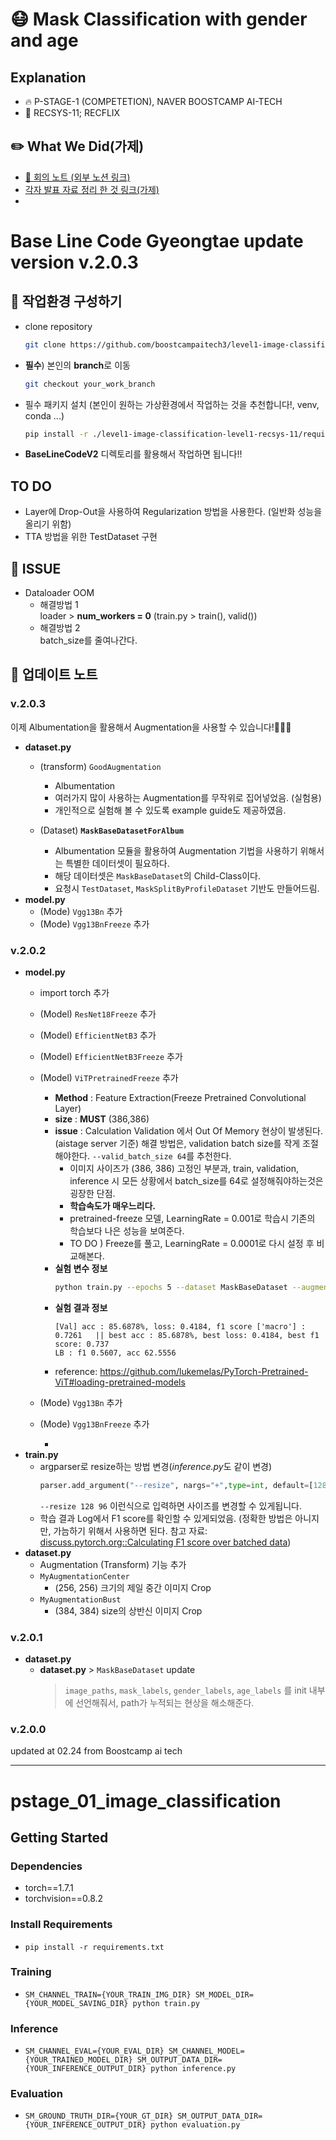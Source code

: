 # 😷 Mask Classification with gender and age
## Explanation
- 🔥 P-STAGE-1 (COMPETETION), NAVER BOOSTCAMP AI-TECH 
- 🍿 RECSYS-11; RECFLIX

## ✏️ What We Did(가제)
- [🔎 회의 노트 (외부 노션 링크)](https://recflix.notion.site/d4de596a7ca440829a08153fecc93aa4)
- [각자 발표 자료 정리 한 것 링크(가제)]()
- 








# Base Line Code Gyeongtae update version v.2.0.3

## 🔨 작업환경 구성하기
- clone repository
    ```bash
    git clone https://github.com/boostcampaitech3/level1-image-classification-level1-recsys-11.git
    ```
- **필수**) 본인의 **branch**로 이동
    ```bash
    git checkout your_work_branch
    ```
- 필수 패키지 설치 (본인이 원하는 가상환경에서 작업하는 것을 추천합니다!, venv, conda ...)
    ```bash
    pip install -r ./level1-image-classification-level1-recsys-11/requirements.txt
    ```
- **BaseLineCodeV2** 디렉토리를 활용해서 작업하면 됩니다!!


## TO DO
- Layer에 Drop-Out을 사용하여 Regularization 방법을 사용한다. (일반화 성능을 올리기 위함)
- TTA 방법을 위한 TestDataset 구현

## 🔎 ISSUE
- Dataloader OOM
    - 해결방법 1  
    loader > **num_workers = 0** (train.py > train(), valid())
    - 해결방법 2   
    batch_size를 줄여나간다. 

## 🔎 업데이트 노트 

### v.2.0.3
이제 Albumentation을 활용해서 Augmentation을 사용할 수 있습니다!🎉🎉🎉  
- **dataset.py**
    - (transform) `GoodAugmentation` 
        - Albumentation
        - 여러가지 많이 사용하는 Augmentation를 무작위로 집어넣었음. (실험용)
        - 개인적으로 실험해 볼 수 있도록 example guide도 제공하였음.
    
    - (Dataset) **`MaskBaseDatasetForAlbum`**
        - Albumentation 모듈을 활용하여 Augmentation 기법을 사용하기 위해서는 특별한 데이터셋이 필요하다.
        - 해당 데이터셋은 `MaskBaseDataset`의 Child-Class이다.
        - 요청시 `TestDataset`, `MaskSplitByProfileDataset` 기반도 만들어드림. 
- **model.py**
  - (Mode) `Vgg13Bn` 추가
  - (Mode) `Vgg13BnFreeze` 추가
### v.2.0.2
- **model.py**
    - import torch 추가
    - (Model) `ResNet18Freeze` 추가

    - (Model) `EfficientNetB3` 추가
    - (Model) `EfficientNetB3Freeze` 추가

    - (Model) `ViTPretrainedFreeze` 추가
        - **Method** : Feature Extraction(Freeze Pretrained Convolutional Layer)
        - **size** : **MUST** (386,386)
        - **issue** : Calculation Validation 에서 Out Of Memory 현상이 발생된다. (aistage server 기준) 해결 방법은, validation batch size를 작게 조절해야한다. `--valid_batch_size 64`를 추천한다.
            - 이미지 사이즈가 (386, 386) 고정인 부분과, train, validation, inference 시 모든 상황에서 batch_size를 64로 설정해줘야하는것은 굉장한 단점.
            - **학습속도가 매우느리다.** 
            - pretrained-freeze 모델, LearningRate = 0.001로 학습시 기존의 학습보다 나은 성능을 보여준다.
            - TO DO ) Freeze를 풀고, LearningRate = 0.0001로 다시 설정 후 비교해본다. 
        - **실험 변수 정보**
            ```bash
            python train.py --epochs 5 --dataset MaskBaseDataset --augmentation BaseAugmentation --batch_size 64 --model ViTPretrainedFreeze --optimizer Adam --name 'VitPretrained' --resize 384 384 --valid_batch_size 64 
            ```
        - **실험 결과 정보**
            ```
            [Val] acc : 85.6878%, loss: 0.4184, f1 score ['macro'] : 0.7261   || best acc : 85.6878%, best loss: 0.4184, best f1 score: 0.737 
            LB : f1 0.5607, acc 62.5556
            ```
        - reference: https://github.com/lukemelas/PyTorch-Pretrained-ViT#loading-pretrained-models
    - (Mode) `Vgg13Bn` 추가
    - (Mode) `Vgg13BnFreeze` 추가

      - 
- **train.py**
    - argparser로 resize하는 방법 변경(*inference.py*도 같이 변경)
        ```python
        parser.add_argument("--resize", nargs="+",type=int, default=[128, 96], help='resize size for image')  
        ```
        `--resize 128 96` 이런식으로 입력하면 사이즈를 변경할 수 있게됩니다. 
    - 학습 결과 Log에서 F1 score를 확인할 수 있게되었음. (정확한 방법은 아니지만, 가늠하기 위해서 사용하면 된다. 참고 자료: [discuss.pytorch.org::Calculating F1 score over batched data](https://discuss.pytorch.org/t/calculating-f1-score-over-batched-data/83348))
-  **dataset.py**
    - Augmentation (Transform) 기능 추가
    - `MyAugmentationCenter`
        - (256, 256) 크기의 제일 중간 이미지 Crop
    - `MyAugmentationBust` 
        - (384, 384) size의 상반신 이미지 Crop
    
### v.2.0.1 
- **dataset.py**
    - **dataset.py** > `MaskBaseDataset` update
        > `image_paths`, `mask_labels`, `gender_labels`, `age_labels` 를 init 내부에 선언해줘서, path가 누적되는 현상을 해소해준다. 


### v.2.0.0 
updated at 02.24 from Boostcamp ai tech

---
# pstage_01_image_classification

## Getting Started    
### Dependencies
- torch==1.7.1
- torchvision==0.8.2                                                              

### Install Requirements
- `pip install -r requirements.txt`

### Training
- `SM_CHANNEL_TRAIN={YOUR_TRAIN_IMG_DIR} SM_MODEL_DIR={YOUR_MODEL_SAVING_DIR} python train.py`

### Inference
- `SM_CHANNEL_EVAL={YOUR_EVAL_DIR} SM_CHANNEL_MODEL={YOUR_TRAINED_MODEL_DIR} SM_OUTPUT_DATA_DIR={YOUR_INFERENCE_OUTPUT_DIR} python inference.py`

### Evaluation
- `SM_GROUND_TRUTH_DIR={YOUR_GT_DIR} SM_OUTPUT_DATA_DIR={YOUR_INFERENCE_OUTPUT_DIR} python evaluation.py`
